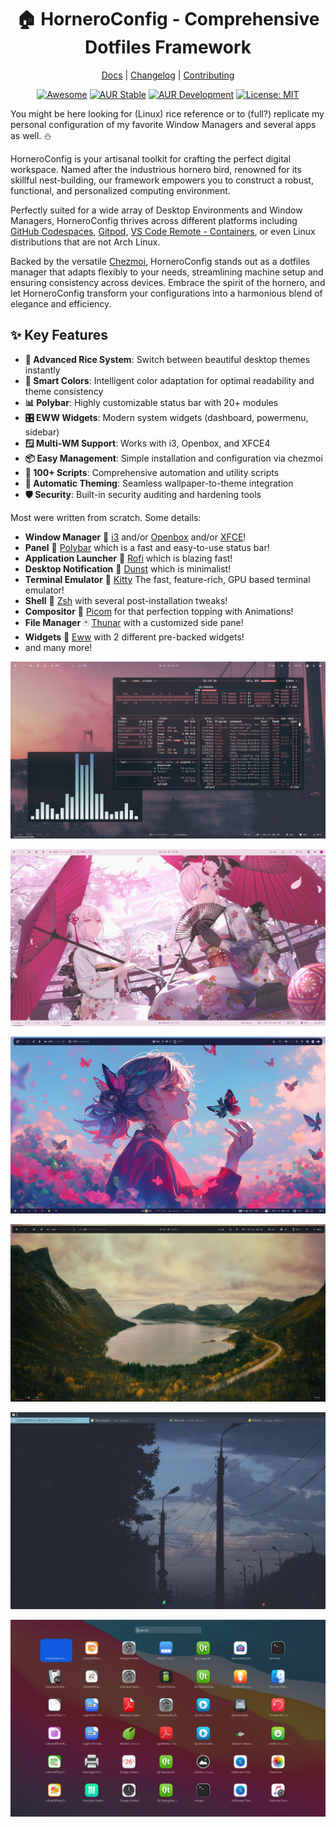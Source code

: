 <div align="center">
  <h1>🏠 HorneroConfig - Comprehensive Dotfiles Framework</h1>
  
  [Docs](https://ulises-jeremias.github.io/dotfiles) |
  [Changelog](#) |
  [Contributing](https://github.com/ulises-jeremias/dotfiles/blob/main/.github/CONTRIBUTING.md)

</div> <!-- center -->

<div align="center">

[![Awesome](https://cdn.rawgit.com/sindresorhus/awesome/d7305f38d29fed78fa85652e3a63e154dd8e8829/media/badge.svg)](https://github.com/PandaFoss/Awesome-Arch)
[![AUR Stable](https://img.shields.io/aur/version/dots-stable?label=AUR+Stable)](https://aur.archlinux.org/packages/dots-stable)
[![AUR Development](https://img.shields.io/aur/version/dots-git?label=AUR+Development)](https://aur.archlinux.org/packages/dots-git)
[![License: MIT][licensebadge]][licenseurl]

</div>

You might be here looking for (Linux) rice reference or to (full?) replicate my personal
configuration of my favorite Window Managers and several apps as well. ⛄

HorneroConfig is your artisanal toolkit for crafting the perfect digital workspace.
Named after the industrious hornero bird, renowned for its skillful nest-building,
our framework empowers you to construct a robust, functional, and personalized computing environment.

Perfectly suited for a wide array of Desktop Environments and Window Managers,
HorneroConfig thrives across different platforms including [GitHub Codespaces](https://docs.github.com/codespaces/customizing-your-codespace/personalizing-codespaces-for-your-account#dotfiles), [Gitpod](https://www.gitpod.io/docs/config-dotfiles), [VS Code Remote - Containers](https://code.visualstudio.com/docs/remote/containers#_personalizing-with-dotfile-repositories), or even Linux distributions that are not Arch Linux.

Backed by the versatile [Chezmoi](https://www.chezmoi.io/), HorneroConfig stands out as a dotfiles manager
that adapts flexibly to your needs, streamlining machine setup and ensuring consistency across devices.
Embrace the spirit of the hornero, and let HorneroConfig transform your configurations
into a harmonious blend of elegance and efficiency.

## ✨ Key Features

- **🎨 Advanced Rice System**: Switch between beautiful desktop themes instantly
- **🧠 Smart Colors**: Intelligent color adaptation for optimal readability and theme consistency  
- **📊 Polybar**: Highly customizable status bar with 20+ modules
- **🎛️ EWW Widgets**: Modern system widgets (dashboard, powermenu, sidebar)
- **🪟 Multi-WM Support**: Works with i3, Openbox, and XFCE4
- **📦 Easy Management**: Simple installation and configuration via chezmoi
- **🔧 100+ Scripts**: Comprehensive automation and utility scripts
- **🔄 Automatic Theming**: Seamless wallpaper-to-theme integration
- **🛡️ Security**: Built-in security auditing and hardening tools

Most were written from scratch. Some details:

- **Window Manager** 🍱 [i3](https://i3wm.org) and/or [Openbox](http://openbox.org/wiki/Main_Page) and/or [XFCE](https://www.xfce.org/)!
- **Panel** 🌸 [Polybar](https://polybar.github.io/) which is a fast and easy-to-use status bar!
- **Application Launcher** 🚀 [Rofi](https://github.com/davatorium/rofi) which is blazing fast!
- **Desktop Notification** 🌿 [Dunst](https://github.com/dunst-project/dunst) which is minimalist!
- **Terminal Emulator** 🐾 [Kitty](https://sw.kovidgoyal.net/kitty/) The fast, feature-rich, GPU based terminal emulator!
- **Shell** 🐚 [Zsh](https://zsh.org) with several post-installation tweaks!
- **Compositor** 🍧 [Picom](https://github.com/yshui/picom) for that perfection topping with Animations!
- **File Manager** 🃏 [Thunar](https://docs.xfce.org/xfce/thunar/start) with a customized side pane!
- **Widgets** 🎨 [Eww](https://github.com/elkowar/eww) with 2 different pre-backed widgets!
- and many more!

![Dotfiles Screen Overview](https://github.com/ulises-jeremias/dotfiles/blob/main/static/screen.png?raw=true)

![Dotfiles Anime Light Theme Overview](https://github.com/ulises-jeremias/dotfiles/blob/main/static/anime.jpeg?raw=true)

![Dotfiles Anime Dark Overview](https://github.com/ulises-jeremias/dotfiles/blob/main/static/anime-girl-screen.png?raw=true)

![Dotfiles Dark Overview](https://github.com/ulises-jeremias/dotfiles/blob/main/static/screen-2.jpg?raw=true)

![Nord Two Lines](https://github.com/ulises-jeremias/dotfiles/blob/main/static/screenshot-nord-two-lines.png?raw=true)

![Launchpad](https://github.com/ulises-jeremias/dotfiles/blob/main/static/screenshot-launchpad.png?raw=true)

[licensebadge]: https://img.shields.io/badge/License-MIT-blue.svg
[licenseurl]: https://github.com/ulises-jeremias/dotfiles/blob/main/LICENSE
